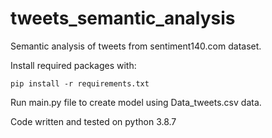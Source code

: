 # tweets_semantic_analysis
Semantic analysis of tweets from sentiment140.com dataset.

Install required packages with:
```
pip install -r requirements.txt
```

Run main.py file to create model using Data_tweets.csv data.

Code written and tested on python 3.8.7
